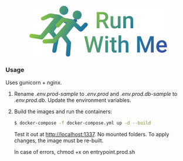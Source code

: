<p align="center">
<img src="https://github.com/FedericoGianni/run-with-me-be/blob/main/deliverables/logo_gradient.png">
</p>

### Usage

Uses gunicorn + nginx.

1. Rename *.env.prod-sample* to *.env.prod* and *.env.prod.db-sample* to *.env.prod.db*. Update the environment variables.
1. Build the images and run the containers:

    ```sh
    $ docker-compose -f docker-compose.yml up -d --build
    ```

    Test it out at [http://localhost:1337](http://localhost:1337). No mounted folders. To apply changes, the image must be re-built.
    
    
    In case of errors, chmod +x on entrypoint.prod.sh
